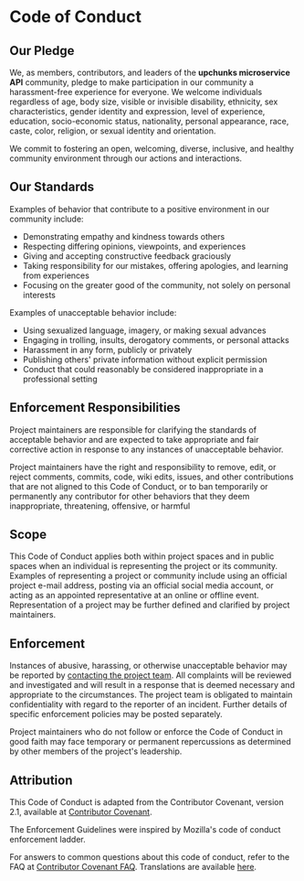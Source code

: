 # Code of Conduct

## Our Pledge

We, as members, contributors, and leaders of the **upchunks microservice API** community, pledge to make participation
in our community a harassment-free experience for everyone. We welcome individuals regardless of age,
body size, visible or invisible disability, ethnicity, sex characteristics, gender identity and expression,
level of experience, education, socio-economic status, nationality, personal appearance, race, caste, color,
religion, or sexual identity and orientation.

We commit to fostering an open, welcoming, diverse, inclusive, and healthy community environment through our
actions and interactions.

## Our Standards

Examples of behavior that contribute to a positive environment in our community include:

- Demonstrating empathy and kindness towards others
- Respecting differing opinions, viewpoints, and experiences
- Giving and accepting constructive feedback graciously
- Taking responsibility for our mistakes, offering apologies, and learning from experiences
- Focusing on the greater good of the community, not solely on personal interests

Examples of unacceptable behavior include:

- Using sexualized language, imagery, or making sexual advances
- Engaging in trolling, insults, derogatory comments, or personal attacks
- Harassment in any form, publicly or privately
- Publishing others' private information without explicit permission
- Conduct that could reasonably be considered inappropriate in a professional setting

## Enforcement Responsibilities

Project maintainers are responsible for clarifying the standards of acceptable behavior and are expected
to take appropriate and fair corrective action in response to any instances of unacceptable behavior.

Project maintainers have the right and responsibility to remove, edit, or reject comments, commits, code,
wiki edits, issues, and other contributions that are not aligned to this Code of Conduct, or to ban temporarily
or permanently any contributor for other behaviors that they deem inappropriate, threatening, offensive, or harmful

## Scope

This Code of Conduct applies both within project spaces and in public spaces when an individual is representing the
project or its community. Examples of representing a project or community include using an official project e-mail address,
posting via an official social media account, or acting as an appointed representative at an online or offline event.
Representation of a project may be further defined and clarified by project maintainers.

## Enforcement

Instances of abusive, harassing, or otherwise unacceptable behavior may be reported by <a href="mailto:zhid0399123@gmail.com">contacting the project team</a>.
All complaints will be reviewed and investigated and will result in a response that is deemed necessary and appropriate
to the circumstances. The project team is obligated to maintain confidentiality with regard to the reporter of an incident.
Further details of specific enforcement policies may be posted separately.

Project maintainers who do not follow or enforce the Code of Conduct in good faith may face temporary or permanent repercussions
as determined by other members of the project's leadership.

## Attribution

This Code of Conduct is adapted from the Contributor Covenant, version 2.1, available at [Contributor Covenant](https://www.contributor-covenant.org/version/2/1/code_of_conduct.html).

The Enforcement Guidelines were inspired by Mozilla's code of conduct enforcement ladder.

For answers to common questions about this code of conduct, refer to the FAQ at [Contributor Covenant FAQ](https://www.contributor-covenant.org/faq). Translations are available [here](https://www.contributor-covenant.org/translations).
